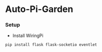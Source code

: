 # Auto-Pi-Garden


### Setup

* Install WiringPi

```bash
pip install flask flask-socketio eventlet
```
